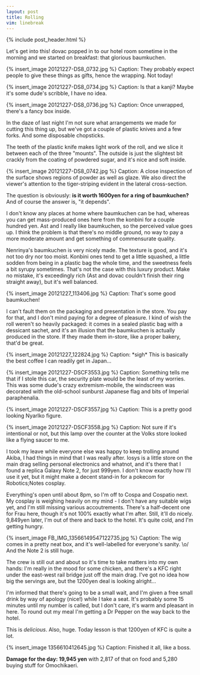 ```yaml
---
layout: post
title: Rolling
vim: linebreak
---
```


{% include post_header.html %}


Let's get into this! dovac popped in to our hotel room sometime in the morning and we started on breakfast: that glorious baumkuchen.

{% insert_image 20121227-DS8_0732.jpg %}
Caption: They probably expect people to give these things as gifts, hence the wrapping. Not today!

{% insert_image 20121227-DS8_0734.jpg %}
Caption: Is that a kanji? Maybe it's some dude's scribble, I have no idea.

{% insert_image 20121227-DS8_0736.jpg %}
Caption: Once unwrapped, there's a fancy box inside.

In the daze of last night I'm not sure what arrangements we made for cutting this thing up, but we've got a couple of plastic knives and a few forks. And some disposable chopsticks.

The teeth of the plastic knife makes light work of the roll, and we slice it between each of the three "mounts". The outside is just the slightest bit crackly from the coating of powdered sugar, and it's nice and soft inside.

{% insert_image 20121227-DS8_0742.jpg %}
Caption: A close inspection of the surface shows regions of powder as well as glaze. We also direct the viewer's attention to the tiger-striping evident in the lateral cross-section.

The question is obviously: **is it worth 1600yen for a ring of baumkuchen?** And of course the answer is, "it depends".

I don't know any places at home where baumkuchen can be had, whereas you can get mass-produced ones here from the konbini for a couple hundred yen. Ast and I really like baumkuchen, so the perceived value goes up. I think the problem is that there's no middle ground, no way to pay a more moderate amount and get something of commensurate quality.

Nenrinya's baumkuchen is very nicely made. The texture is good, and it's not too dry nor too moist. Konbini ones tend to get a little squashed, a little sodden from being in a plastic bag the whole time, and the sweetness feels a bit syrupy sometimes. That's not the case with this luxury product. Make no mistake, it's exceedingly rich (Ast and dovac couldn't finish their ring straight away), but it's well balanced.

{% insert_image 20121227_113406.jpg %}
Caption: That's some good baumkuchen!

I can't fault them on the packaging and presentation in the store. You pay for that, and I don't mind paying for a degree of pleasure. I kind of wish the roll weren't so heavily packaged: it comes in a sealed plastic bag with a dessicant sachet, and it's an illusion that the baumkuchen is actually produced in the store. If they made them in-store, like a proper bakery, that'd be great.

{% insert_image 20121227_122824.jpg %}
Caption: \*sigh\* This is basically the best coffee I can readily get in Japan...

{% insert_image 20121227-DSCF3553.jpg %}
Caption: Something tells me that if I stole this car, the security plate would be the least of my worries. This was some dude's crazy extremism-mobile, the windscreen was decorated with the old-school sunburst Japanese flag and bits of Imperial paraphenalia.

{% insert_image 20121227-DSCF3557.jpg %}
Caption: This is a pretty good looking Nyarlko figure.

{% insert_image 20121227-DSCF3558.jpg %}
Caption: Not sure if it's intentional or not, but this lamp over the counter at the Volks store looked like a flying saucer to me.

I took my leave while everyone else was happy to keep trolling around Akiba, I had things in mind that I was really after. Iosys is a little store on the main drag selling personal electronics and whatnot, and it's there that I found a replica Galaxy Note 2, for just 999yen. I don't know exactly how I'll use it yet, but it might make a decent stand-in for a pokecom for Robotics;Notes cosplay.

Everything's open until about 8pm, so I'm off to Cospa and Cospatio next. My cosplay is weighing heavily on my mind - I don't have any suitable wigs yet, and I'm still missing various accoutrements. There's a half-decent one for Frau here, though it's not 100% exactly what I'm after. Still, it'll do nicely. 9,849yen later, I'm out of there and back to the hotel. It's quite cold, and I'm getting hungry.

{% insert_image FB_IMG_13566149547122735.jpg %}
Caption: The wig comes in a pretty neat box, and it's well-labelled for everyone's sanity. \o/ And the Note 2 is still huge.

The crew is still out and about so it's time to take matters into my own hands: I'm really in the mood for some chicken, and there's a KFC right under the east-west rail bridge just off the main drag. I've got no idea how big the servings are, but the 1200yen deal is looking alright...

I'm informed that there's going to be a small wait, and I'm given a free small drink by way of apology (nice!) while I take a seat. It's probably some 15 minutes until my number is called, but I don't care, it's warm and pleasant in here. To round out my meal I'm getting a Dr Pepper on the way back to the hotel.

This is *delicious*. Also, huge. Today lesson is that 1200yen of KFC is quite a lot.

{% insert_image 1356610412645.jpg %}
Caption: Finished it all, like a boss.


**Damage for the day: 19,945 yen** with 2,817 of that on food and 5,280 buying stuff for Omochikaeri.


